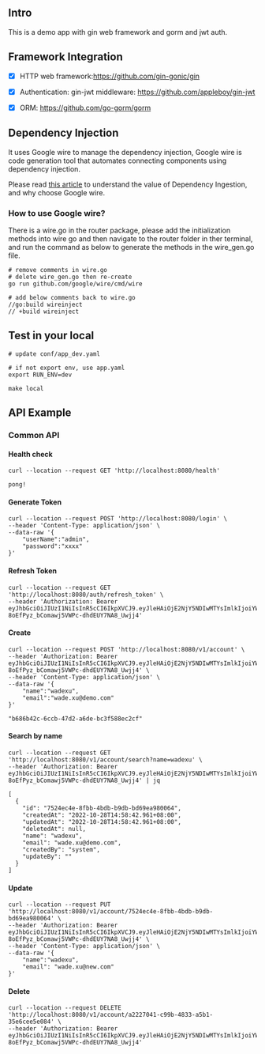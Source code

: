 ## Intro

This is a demo app with gin web framework and gorm and jwt auth.

## Framework Integration

- [x] HTTP web framework:https://github.com/gin-gonic/gin
- [x] Authentication: gin-jwt middleware: https://github.com/appleboy/gin-jwt
- [x] ORM: https://github.com/go-gorm/gorm


## Dependency Injection
It uses Google wire to manage the dependency injection, Google wire is code generation tool that automates connecting components using dependency injection.

Please read [this article][]  to understand the value of Dependency Ingestion, and why choose Google wire. 

[this article]: https://blog.golang.org/wire

### How to use Google wire?
There is a wire.go in the router package, please add the initialization methods into wire go and then navigate to the router folder in ther terminal, and run the command as below to generate the methods in the wire_gen.go file.
```
# remove comments in wire.go
# delete wire_gen.go then re-create
go run github.com/google/wire/cmd/wire

# add below comments back to wire.go
//go:build wireinject
// +build wireinject

```

## Test in your local
```
# update conf/app_dev.yaml

# if not export env, use app.yaml
export RUN_ENV=dev

make local

```

## API Example

### Common API
#### Health check
```
curl --location --request GET 'http://localhost:8080/health'

pong!

```

#### Generate Token

```
curl --location --request POST 'http://localhost:8080/login' \
--header 'Content-Type: application/json' \
--data-raw '{
    "userName":"admin",
    "password":"xxxx"
}'

```

#### Refresh Token

```
curl --location --request GET 'http://localhost:8080/auth/refresh_token' \
--header 'Authorization: Bearer eyJhbGciOiJIUzI1NiIsInR5cCI6IkpXVCJ9.eyJleHAiOjE2NjY5NDIwMTYsImlkIjoiYWRtaW4iLCJvcmlnX2lhdCI6MTY2Njk0MDIxNn0.YKEXW-8oEfPyz_bComawj5VWPc-dhdEUY7NA8_Uwjj4'

```


#### Create

```
curl --location --request POST 'http://localhost:8080/v1/account' \
--header 'Authorization: Bearer eyJhbGciOiJIUzI1NiIsInR5cCI6IkpXVCJ9.eyJleHAiOjE2NjY5NDIwMTYsImlkIjoiYWRtaW4iLCJvcmlnX2lhdCI6MTY2Njk0MDIxNn0.YKEXW-8oEfPyz_bComawj5VWPc-dhdEUY7NA8_Uwjj4' \
--header 'Content-Type: application/json' \
--data-raw '{
    "name":"wadexu",
    "email":"wade.xu@demo.com"
}'

"b686b42c-6ccb-47d2-a6de-bc3f588ec2cf"
```

#### Search by name
```
curl --location --request GET 'http://localhost:8080/v1/account/search?name=wadexu' \
--header 'Authorization: Bearer eyJhbGciOiJIUzI1NiIsInR5cCI6IkpXVCJ9.eyJleHAiOjE2NjY5NDIwMTYsImlkIjoiYWRtaW4iLCJvcmlnX2lhdCI6MTY2Njk0MDIxNn0.YKEXW-8oEfPyz_bComawj5VWPc-dhdEUY7NA8_Uwjj4' | jq

[
  {
    "id": "7524ec4e-8fbb-4bdb-b9db-bd69ea980064",
    "createdAt": "2022-10-28T14:58:42.961+08:00",
    "updatedAt": "2022-10-28T14:58:42.961+08:00",
    "deletedAt": null,
    "name": "wadexu",
    "email": "wade.xu@demo.com",
    "createdBy": "system",
    "updateBy": ""
  }
]

```

#### Update

```
curl --location --request PUT 'http://localhost:8080/v1/account/7524ec4e-8fbb-4bdb-b9db-bd69ea980064' \
--header 'Authorization: Bearer eyJhbGciOiJIUzI1NiIsInR5cCI6IkpXVCJ9.eyJleHAiOjE2NjY5NDIwMTYsImlkIjoiYWRtaW4iLCJvcmlnX2lhdCI6MTY2Njk0MDIxNn0.YKEXW-8oEfPyz_bComawj5VWPc-dhdEUY7NA8_Uwjj4' \
--header 'Content-Type: application/json' \
--data-raw '{
    "name":"wadexu",
    "email": "wade.xu@new.com"
}'

```

#### Delete
```
curl --location --request DELETE 'http://localhost:8080/v1/account/a2227041-c99b-4833-a5b1-35e6cee5e084' \
--header 'Authorization: Bearer eyJhbGciOiJIUzI1NiIsInR5cCI6IkpXVCJ9.eyJleHAiOjE2NjY5NDIwMTYsImlkIjoiYWRtaW4iLCJvcmlnX2lhdCI6MTY2Njk0MDIxNn0.YKEXW-8oEfPyz_bComawj5VWPc-dhdEUY7NA8_Uwjj4' 

```
